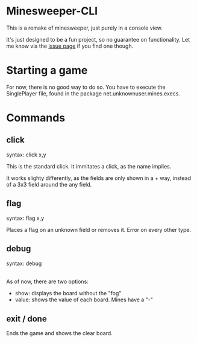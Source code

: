 # Minesweeper-CLI

This is a remake of minesweeper, just purely in a console view.

It's just designed to be a fun project, so no guarantee on functionality.
Let me know via the [issue page](https://github.com/UnknownUser95/MineSweeper-CLI/issues) if you find one though.

# Starting a game

For now, there is no good way to do so. You have to execute the SinglePlayer file, found in the package net.unknownuser.mines.execs.

# Commands

## click

syntax: click x,y

This is the standard click. It immitates a click, as the name implies.

It works slighty differently, as the fields are only shown in a + way, instead of a 3x3 field around the any field.

## flag

syntax: flag x,y

Places a flag on an unknown field or removes it. Error on every other type.

## debug

syntax: debug <option>

As of now, there are two options:
  - show: displays the board without the "fog"
  - value: shows the value of each board. Mines have a "-"

## exit / done

Ends the game and shows the clear board.
